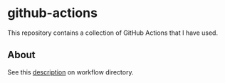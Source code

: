 # github-actions 

This repository contains a collection of GitHub Actions that I have used.

## About

See this [description](./.github/workflows/) on workflow directory.